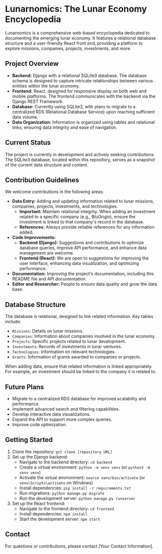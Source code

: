 # Lunarnomics: The Lunar Economy Encyclopedia

Lunarnomics is a comprehensive web-based encyclopedia dedicated to documenting the emerging lunar economy. It features a relational database structure and a user-friendly React front end, providing a platform to explore missions, companies, projects, investments, and more.

## Project Overview

* **Backend:** Django with a relational SQLite3 database. The database schema is designed to capture intricate relationships between various entities within the lunar economy.
* **Frontend:** React, designed for responsive display on both web and mobile platforms. The frontend communicates with the backend via the Django REST Framework.
* **Database:** Currently using SQLite3, with plans to migrate to a centralized RDS (Relational Database Service) upon reaching sufficient data volume.
* **Data Organization:** Information is organized using tables and relational links, ensuring data integrity and ease of navigation.

## Current Status

The project is currently in development and actively seeking contributions. The SQLite3 database, located within this repository, serves as a snapshot of the current data structure and content.

## Contribution Guidelines

We welcome contributions in the following areas:

* **Data Entry:** Adding and updating information related to lunar missions, companies, projects, investments, and technologies.
  * **Important:** Maintain relational integrity. When adding an investment related to a specific company (e.g., BluOrigin), ensure the investment is linked to that company's record in the database.
  * **References:** Always provide reliable references for any information added.
* **Code Improvements:**
  * **Backend (Django):** Suggestions and contributions to optimize database queries, improve API performance, and enhance data management are welcome.
  * **Frontend (React):** We are open to suggestions for improving the user interface, enhancing data visualization, and optimizing performance.
* **Documentation:** Improving the project's documentation, including this README file and API documentation.
* **Editor and Researcher:** People to ensure data quality and grow the data base.

## Database Structure

The database is relational, designed to link related information. Key tables include:

* `Missions`: Details on lunar missions.
* `Companies`: Information about companies involved in the lunar economy.
* `Projects`: Specific projects related to lunar development.
* `Investments`: Records of investments in lunar ventures.
* `Technologies`: Information on relevant technologies.
* `Grants`: Information of grants awarded to companies or projects.

When adding data, ensure that related information is linked appropriately. For example, an investment should be linked to the company it is related to.

## Future Plans

* Migrate to a centralized RDS database for improved scalability and performance.
* Implement advanced search and filtering capabilities.
* Develop interactive data visualizations.
* Expand the API to support more complex queries.
* Improve code optimization.

## Getting Started

1. Clone the repository: `git clone [repository URL]`
2. Set up the Django backend:
   * Navigate to the backend directory: `cd backend`
   * Create a virtual environment: `python -m venv venv` (or `python3 -m venv venv`)
   * Activate the virtual environment: `source venv/bin/activate` (or `venv\Scripts\activate` on Windows)
   * Install dependencies: `pip install -r requirements.txt`
   * Run migrations: `python manage.py migrate`
   * Run the development server: `python manage.py runserver`
3. Set up the React frontend:
   * Navigate to the frontend directory: `cd frontend`
   * Install dependencies: `npm install`
   * Start the development server: `npm start`

## Contact

For questions or contributions, please contact [Your Contact Information].

